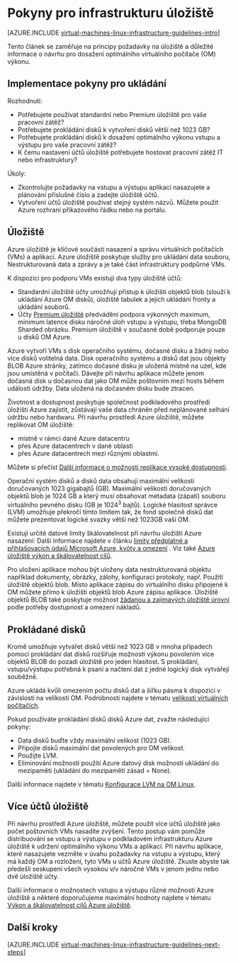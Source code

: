 <properties
    pageTitle="Pokyny pro řešení úložiště | Microsoft Azure"
    description="Informace o klíčových návrh a implementace pokyny pro nasazení řešení úložiště služby Azure infrastruktury."
    documentationCenter=""
    services="virtual-machines-linux"
    authors="iainfoulds"
    manager="timlt"
    editor=""
    tags="azure-resource-manager"/>

<tags
    ms.service="virtual-machines-linux"
    ms.workload="infrastructure-services"
    ms.tgt_pltfrm="vm-linux"
    ms.devlang="na"
    ms.topic="article"
    ms.date="09/08/2016"
    ms.author="iainfou"/>

# <a name="storage-infrastructure-guidelines"></a>Pokyny pro infrastrukturu úložiště

[AZURE.INCLUDE [virtual-machines-linux-infrastructure-guidelines-intro](../../includes/virtual-machines-linux-infrastructure-guidelines-intro.md)] 

Tento článek se zaměřuje na principy požadavky na úložiště a důležité informace o návrhu pro dosažení optimálního virtuálního počítače (OM) výkonu.


## <a name="implementation-guidelines-for-storage"></a>Implementace pokyny pro ukládání

Rozhodnutí:

- Potřebujete používat standardní nebo Premium úložiště pro vaše pracovní zátěž?
- Potřebujete prokládání disků k vytvoření disků větší než 1023 GB?
- Potřebujete prokládání disků k dosažení optimálního výkonu vstupu a výstupu pro vaše pracovní zátěž?
- K čemu nastavení účtů úložiště potřebujete hostovat pracovní zátěž IT nebo infrastruktury?

Úkoly:

- Zkontrolujte požadavky na vstupu a výstupu aplikací nasazujete a plánování příslušné číslo a zadejte úložiště účtů.
- Vytvoření účtů úložiště používat stejný systém názvů. Můžete použít Azure rozhraní příkazového řádku nebo na portálu.


## <a name="storage"></a>Úložiště

Azure úložiště je klíčové součástí nasazení a správu virtuálních počítačích (VMs) a aplikací. Azure úložiště poskytuje služby pro ukládání data souboru, Nestrukturovaná data a zprávy a je také část infrastruktury podpůrné VMs.

K dispozici pro podporu VMs existují dva typy úložiště účtů:

- Standardní úložiště účty umožňují přístup k úložišti objektů blob (slouží k ukládání Azure OM disků), úložiště tabulek a jejich ukládání fronty a ukládání souborů.
- Účty [Premium úložiště](../storage/storage-premium-storage.md) předvádění podpora výkonných maximum, minimum latence disku náročné úloh vstupu a výstupu, třeba MongoDB Sharded obrázku. Premium úložiště v současné době podporuje pouze u disků OM Azure.

Azure vytvoří VMs s disk operačního systému, dočasné disku a žádný nebo více disků volitelná data. Disk operačního systému a disků dat jsou objekty BLOB Azure stránky, zatímco dočasné disku je uložená místně na uzel, kde jsou umístěná v počítači. Dávejte při návrhu aplikace můžete jenom dočasná disk u dočasnou dat jako OM může poštovním mezi hosts během události údržby. Data uložená na dočasném disku bude ztracen.

Životnost a dostupnost poskytuje společnost podkladového prostředí úložišti Azure zajistit, zůstávají vaše data chráněn před neplánované selhání údržbu nebo hardwaru. Při návrhu prostředí Azure úložiště, můžete replikovat OM úložiště:

- místně v rámci dané Azure datacentru
- přes Azure datacentrech v dané oblasti
- přes Azure datacentrech mezi různými oblastmi.

Můžete si přečíst [Další informace o možnosti replikace vysoké dostupnosti](../storage/storage-introduction.md#replication-for-durability-and-high-availability).

Operační systém disků a disků data obsahují maximální velikosti doručovaných 1023 gigabajtů (GB). Maximální velikosti doručovaných objektů blob je 1024 GB a který musí obsahovat metadata (zápatí) souboru virtuálního pevného disku (GB je 1024<sup>3</sup> bajtů). Logické hlasitost správce (LVM) umožňuje překročí tímto limitem tak, že fond společně disků dat můžete prezentovat logické svazky větší než 1023GB vaší OM.

Existují určité datové limity škálovatelnost při návrhu úložišti Azure nasazení: Další informace najdete v článku [limity předplatné a přihlašovacích údajů Microsoft Azure, kvóty a omezení](azure-subscription-service-limits.md#storage-limits) . Viz také [Azure úložiště výkon a škálovatelnost cílů](../storage/storage-scalability-targets.md).

Pro uložení aplikace mohou být uloženy data nestrukturovaná objektu například dokumenty, obrázky, zálohy, konfiguraci protokoly, např. Použití úložiště objektů blob. Místo aplikace zápisu do virtuálního disku připojené k OM můžete přímo k úložišti objektů blob Azure zápisu aplikace. Úložiště objektů BLOB také poskytuje možnost [žádanou a zajímavých úložiště úrovní](../storage/storage-blob-storage-tiers.md) podle potřeby dostupnost a omezení nákladů.


## <a name="striped-disks"></a>Prokládané disků
Kromě umožňuje vytvářet disků větší než 1023 GB v mnoha případech pomocí prokládání dat disků rozšiřuje možnosti výkonu povolením více objektů BLOB do pozadí úložiště pro jeden hlasitost. S prokládání, vstupu/výstupu potřebná k psaní a načtení dat z jedné logický disk vytvářejí souběžně.

Azure ukládá kvůli omezením počtu disků dat a šířku pásma k dispozici v závislosti na velikosti OM. Podrobnosti najdete v tématu [velikosti virtuálních počítačích](virtual-machines-linux-sizes.md).

Pokud používáte prokládání disků disků Azure dat, zvažte následující pokyny:

- Data disků buďte vždy maximální velikost (1023 GB).
- Připojte disků maximální dat povolených pro OM velikost.
- Použijte LVM.
- Eliminování možnosti použití Azure datový disk možnosti ukládání do mezipaměti (ukládání do mezipaměti zásad = None).

Další informace najdete v tématu [Konfigurace LVM na OM Linux](virtual-machines-linux-configure-lvm.md).


## <a name="multiple-storage-accounts"></a>Více účtů úložiště

Při návrhu prostředí Azure úložiště, můžete použít více účtů úložiště jako počet poštovních VMs nasadíte zvýšení. Tento postup vám pomůže distribuování se vstupu a výstupu v podkladovém infrastrukturu Azure úložiště k udržení optimálního výkonu VMs a aplikací. Při návrhu aplikace, které nasazujete vezměte v úvahu požadavky na vstupu a výstupu, který má každý OM a rozložení, tyto VMs u účtů Azure úložiště. Zkuste abyste tak předešli seskupení všech vysokou v/v náročné VMs v jenom jednu nebo dvě úložiště účty.

Další informace o možnostech vstupu a výstupu různé možnosti Azure úložiště a některé doporučujeme maximální hodnoty najdete v tématu [Výkon a škálovatelnost cílů Azure úložiště](../storage/storage-scalability-targets.md).


## <a name="next-steps"></a>Další kroky

[AZURE.INCLUDE [virtual-machines-linux-infrastructure-guidelines-next-steps](../../includes/virtual-machines-linux-infrastructure-guidelines-next-steps.md)] 